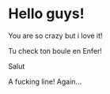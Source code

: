 # Hello guys!
You are so crazy but i love it!

Tu check ton boule en Enfer!

Salut

A fucking line! Again...